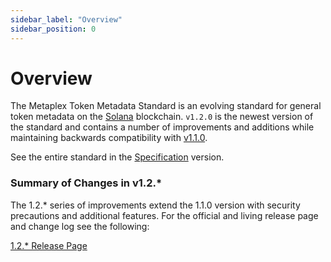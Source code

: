 ```yaml
---
sidebar_label: "Overview"
sidebar_position: 0
---
```


# Overview

The Metaplex Token Metadata Standard is an evolving standard for general token metadata on the [Solana][] blockchain. `v1.2.0` is the newest version of the standard and contains a number of improvements and additions while maintaining backwards compatibility with [v1.1.0](/token-metadata/versions/v1.1.0/overview).

See the entire standard in the [Specification](/token-metadata/specification) version.

### **Summary of Changes in v1.2.\***

The 1.2.\* series of improvements extend the 1.1.0 version with security precautions and additional features.
For the official and living release page and change log see the following:

[1.2.\* Release Page](https://github.com/metaplex-foundation/metaplex-program-library/discussions/178)

[solana]: https://solana.com
